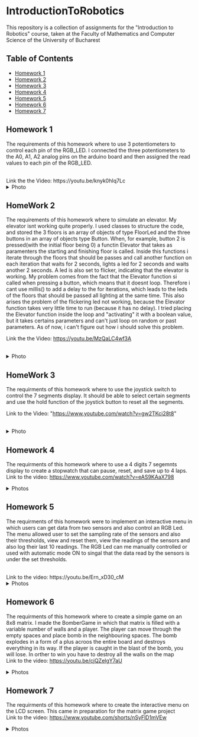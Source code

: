 # IntroductionToRobotics
This repository is a collection of assignments for the "Introduction to Robotics" course, taken at the Faculty of Mathematics and Computer Science of the University of Bucharest
## Table of Contents

- [Homework 1](#homework-1)
- [Homework 2](#homework-2)
- [Homework 3](#homework-3)
- [Homework 4](#homework-4)
- [Homework 5](#homework-5)
- [Homework 6](#homework-6)
- [Homework 7](#homework-7)

## Homework 1

The requirements of this homework where to use 3 potentiometers to control each pin of the RGB_LED. I connected the three potentiometers to the A0, A1, A2 analog pins on the arduino board and then assigned the read values to each pin of the RGB_LED.

<br />
Link the the Video: https://youtu.be/knyk0hIq7Lc

<br />

<details>
<summary>Photo</summary>

 - ![Image](https://github.com/andreialexandru02/IntroductionToRobotics/assets/93448105/bcbff355-a2d6-4780-a124-39470bd5841e)

</details>

## HomeWork 2

The requirements of this homework where to simulate an elevator. My elevator isnt working quite properly. I used classes to structure the code, and stored the 3 floors is an array of objects of type FloorLed and the three buttons in an array of objects type Button. When, for example, button 2 is pressed(with the initial floor being 0) a functin Elevator that takes as paramenters the starting and finishing floor is called. Inside this functions i iterate through the floors that should be passes and call another function on each iteration that waits for 2 seconds, lights a led for 2 seconds and waits another 2 seconds. A led is also set to flicker, indicating that the elevator is working. My problem comes from the fact that the Elevator function si called when pressing a button, which means that it doesnt loop. Therefore i cant use millis() to add a delay to the for iterations, which leads to the leds of the floors that should be passed all lighting at the same time. This also arises the problem of the flickering led not working, because the Elevator function takes very little time to run (because it has no delay). I tried placing the Elevator function inside the loop and "activating" it with a boolean value, but it takes certains parameters and can't just loop on random or past parameters. As of now, i can't figure out how i should solve this problem. 
<br />

Link the the Video: https://youtu.be/MzQaLC4wf3A

<br />
<details>
<summary>Photo</summary>

![Image (1)](https://github.com/andreialexandru02/IntroductionToRobotics/assets/93448105/0955ae92-dcf8-47be-a2cb-ed9cfea195c5)

</details>

## HomeWork 3
The requirments of this homework where to use the joystick switch to control the 7 segments display. It should be able to select certain segments and use the hold function of the joystick button to reset all the segments.
<br />

Link to the Video: "https://www.youtube.com/watch?v=gw2TKci28t8"

<br />

<details>
<summary>Photo</summary>

- ![HomeWork4Img1](https://github.com/andreialexandru02/IntroductionToRobotics/assets/93448105/33932749-a048-4faf-934e-96fac5d63557)

</details>

 ## Homework 4
 The requirments of this homework where to use a 4 digits 7 segemnts display to create a stopwatch that can pause, reset, and save up to 4 laps.
<br />
Link to the video: https://www.youtube.com/watch?v=eAS9KAaX798
<br />
 <details>
 <summary>Photos</summary>
 
-  ![Stopwatch_image1](https://github.com/andreialexandru02/IntroductionToRobotics/assets/93448105/fd0d98ef-a2a5-48ba-afeb-50cd8e736fff)
-  ![Stopwatch_image2](https://github.com/andreialexandru02/IntroductionToRobotics/assets/93448105/b45de124-58a6-4c52-b8ae-4d24798795a7)


 </details>

 ## Homework 5
 The requirments of this homework were to implement an interactive menu in which users can get data from two sensors and also control an RGB Led. The menu allowed user to set the sampling rate of the sensors and also their thresholds, view and reset them, view the readings of the sensors and also log their last 10 readings. The RGB Led can me manually controlled or used with automatic mode ON to singal that the data read by the sensors is under the set thresholds.

 <br/>
 Link to the video: https://youtu.be/Ern_xD30_cM
<br/>
 <details>
  <summary>Photos</summary>
 - ![Tema6Image](https://github.com/andreialexandru02/IntroductionToRobotics/assets/93448105/63018301-ed27-4b4d-ad4e-b8ab294e3bf7)

 </details>

  ## Homework 6
 The requirments of this homework where to create a simple game on an 8x8 matrix. I made the BomberGame in which that matrix is filled with a variable number of walls and a player. The player can move through the empty spaces and place bomb in the neighbouring spaces. The bomb explodes in a form of a plus acroos the entire board and destroys everything in its way. If the player is caught in the blast of the bomb, you will lose. In orther to win you have to destroy all the walls on the map 
<br />
Link to the video: https://youtu.be/cjQZelgY7aU
<br />
 <details>
 <summary>Photos</summary>
 ![WhatsApp Image 2023-11-28 at 11 03 15](https://github.com/andreialexandru02/IntroductionToRobotics/assets/93448105/8104cd22-ea30-449a-90f5-20ad0649d42f)

 </details>

  ## Homework 7
 The requirments of this homework where to create the interactive menu on the LCD screen. This came in preparation for the matrix game project
<br />
Link to the video: https://www.youtube.com/shorts/nSyFlD1mVEw
<br />
 <details>
 <summary>Photos</summary>
 ![Image](https://github.com/andreialexandru02/IntroductionToRobotics/assets/93448105/2f2aff70-fc8a-496c-9321-d4a8ee7f22c5)
 </details>
